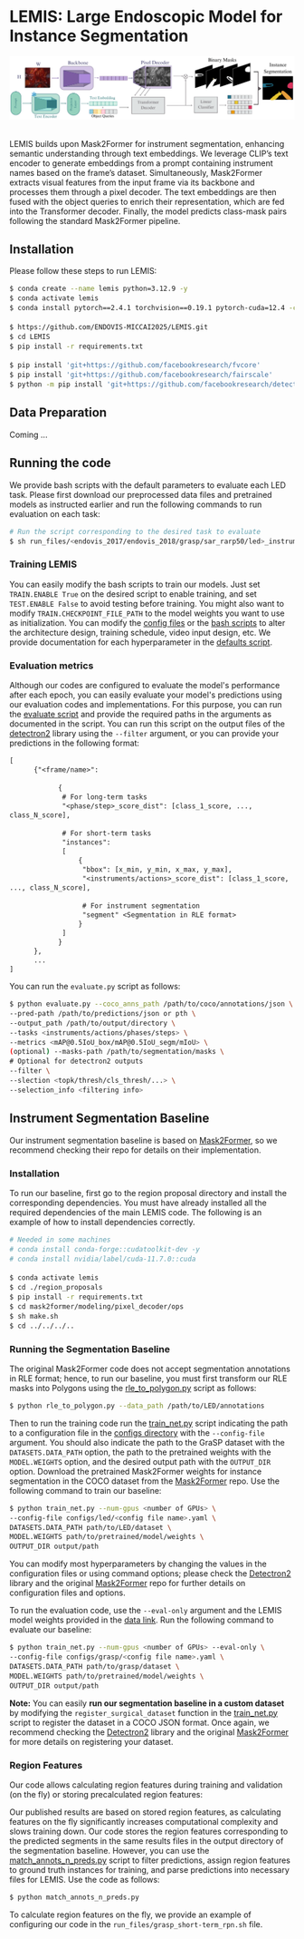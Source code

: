 # LEMIS: Large Endoscopic Model for Instance Segmentation

<div align="center">
  <img src="./Images/LEMIS.png"/>
</div><br/>

LEMIS builds upon Mask2Former for instrument segmentation, enhancing semantic understanding through text embeddings. We leverage CLIP’s text encoder to generate embeddings from a prompt containing instrument names based on the frame’s dataset. Simultaneously, Mask2Former extracts visual features from the input frame via its backbone and processes them through a pixel decoder. The text embeddings are then fused with the object queries to enrich their representation, which are fed into the Transformer decoder. Finally, the model predicts class-mask pairs following the standard Mask2Former pipeline.

## Installation
Please follow these steps to run LEMIS:

```sh
$ conda create --name lemis python=3.12.9 -y
$ conda activate lemis
$ conda install pytorch==2.4.1 torchvision==0.19.1 pytorch-cuda=12.4 -c pytorch -c nvidia

$ https://github.com/ENDOVIS-MICCAI2025/LEMIS.git
$ cd LEMIS
$ pip install -r requirements.txt

$ pip install 'git+https://github.com/facebookresearch/fvcore'
$ pip install 'git+https://github.com/facebookresearch/fairscale'
$ python -m pip install 'git+https://github.com/facebookresearch/detectron2.git'
```

## Data Preparation

Coming ...

## Running the code

We provide bash scripts with the default parameters to evaluate each LED task. Please first download our preprocessed data files and pretrained models as instructed earlier and run the following commands to run evaluation on each task:

```sh
# Run the script corresponding to the desired task to evaluate
$ sh run_files/<endovis_2017/endovis_2018/grasp/sar_rarp50/led>_instruments
```

### Training LEMIS

You can easily modify the bash scripts to train our models. Just set ```TRAIN.ENABLE True``` on the desired script to enable training, and set ```TEST.ENABLE False``` to avoid testing before training. You might also want to modify ```TRAIN.CHECKPOINT_FILE_PATH``` to the model weights you want to use as initialization. You can modify the [config files](https://github.com/ENDOVIS-MICCAI2025/LEMIS/tree/main/configs) or the [bash scripts](https://github.com/ENDOVIS-MICCAI2025/LEMIS/tree/main/run_files) to alter the architecture design, training schedule, video input design, etc. We provide documentation for each hyperparameter in the [defaults script](https://github.com/ENDOVIS-MICCAI2025/LEMIS/blob/main/tapis/config/defaults.py).

### Evaluation metrics

Although our codes are configured to evaluate the model's performance after each epoch, you can easily evaluate your model's predictions using our evaluation codes and implementations. For this purpose, you can run the [evaluate script](https://github.com/ENDOVIS-MICCAI2025/LEMIS/blob/main/tapis/evaluate.py) and provide the required paths in the arguments as documented in the script. You can run this script on the output files of the [detectron2](https://github.com/facebookresearch/detectron2) library using the ```--filter``` argument, or you can provide your predictions in the following format:

```tree
[
      {"<frame/name>":
            
            {
             # For long-term tasks
             "<phase/step>_score_dist": [class_1_score, ..., class_N_score],

             # For short-term tasks
             "instances": 
             [
                 {
                  "bbox": [x_min, y_min, x_max, y_max],
                  "<instruments/actions>_score_dist": [class_1_score, ..., class_N_score],
                  
                  # For instrument segmentation
                  "segment" <Segmentation in RLE format>
                 } 
             ]
            }
      },
      ...
]
```

You can run the ```evaluate.py``` script as follows:

```sh
$ python evaluate.py --coco_anns_path /path/to/coco/annotations/json \
--pred-path /path/to/predictions/json or pth \
--output_path /path/to/output/directory \
--tasks <instruments/actions/phases/steps> \
--metrics <mAP@0.5IoU_box/mAP@0.5IoU_segm/mIoU> \
(optional) --masks-path /path/to/segmentation/masks \
# Optional for detectron2 outputs
--filter \
--slection <topk/thresh/cls_thresh/...> \
--selection_info <filtering info> 
```

## Instrument Segmentation Baseline

Our instrument segmentation baseline is based on [Mask2Former](https://github.com/facebookresearch/Mask2Former), so we recommend checking their repo for details on their implementation. 

### Installation

To run our baseline, first go to the region proposal directory and install the corresponding dependencies. You must have already installed all the required dependencies of the main LEMIS code. The following is an example of how to install dependencies correctly.

```sh
# Needed in some machines
# conda install conda-forge::cudatoolkit-dev -y
# conda install nvidia/label/cuda-11.7.0::cuda

$ conda activate lemis
$ cd ./region_proposals
$ pip install -r requirements.txt
$ cd mask2former/modeling/pixel_decoder/ops
$ sh make.sh
$ cd ../../../..
```
### Running the Segmentation Baseline

The original Mask2Former code does not accept segmentation annotations in RLE format; hence, to run our baseline, you must first transform our RLE masks into Polygons using the [rle_to_polygon.py](https://github.com/ENDOVIS-MICCAI2025/LEMIS/blob/main/region_proposals/rle_to_polygon.py) script as follows:

```sh
$ python rle_to_polygon.py --data_path /path/to/LED/annotations
```

Then to run the training code run the [train_net.py](https://github.com/ENDOVIS-MICCAI2025/LEMIS/blob/main/region_proposals/train_net.py) script indicating the path to a configuration file in the [configs directory](https://github.com/ENDOVIS-MICCAI2025/LEMIS/blob/main/region_proposals/configs) with the ```--config-file``` argument. You should also indicate the path to the GraSP dataset with the ```DATASETS.DATA_PATH``` option, the path to the pretrained weights with the ```MODEL.WEIGHTS``` option, and the desired output path with the ```OUTPUT_DIR``` option. Download the pretrained Mask2Former weights for instance segmentation in the COCO dataset from the [Mask2Former](https://github.com/facebookresearch/Mask2Former) repo. Use the following command to train our baseline:

```sh
$ python train_net.py --num-gpus <number of GPUs> \
--config-file configs/led/<config file name>.yaml \
DATASETS.DATA_PATH path/to/LED/dataset \
MODEL.WEIGHTS path/to/pretrained/model/weights \
OUTPUT_DIR output/path
```

You can modify most hyperparameters by changing the values in the configuration files or using command options; please check the [Detectron2](https://github.com/facebookresearch/detectron2) library and the original [Mask2Former](https://github.com/facebookresearch/Mask2Former) repo for further details on configuration files and options.<br/>

To run the evaluation code, use the ```--eval-only``` argument and the LEMIS model weights provided in the [data link](). Run the following command to evaluate our baseline:

```sh
$ python train_net.py --num-gpus <number of GPUs> --eval-only \
--config-file configs/grasp/<config file name>.yaml \
DATASETS.DATA_PATH path/to/grasp/dataset \
MODEL.WEIGHTS path/to/pretrained/model/weights \
OUTPUT_DIR output/path
```

**Note:** You can easily **run our segmentation baseline in a custom dataset** by modifying the ```register_surgical_dataset``` function in the [train_net.py](https://github.com/ENDOVIS-MICCAI2025/LEMIS/blob/main/region_proposals/train_net.py) script to register the dataset in a COCO JSON format. Once again, we recommend checking the [Detectron2](https://github.com/facebookresearch/detectron2) library and the original [Mask2Former](https://github.com/facebookresearch/Mask2Former) for more details on registering your dataset.

### Region Features

Our code allows calculating region features during training and validation (on the fly) or storing precalculated region features:

Our published results are based on stored region features, as calculating features on the fly significantly increases computational complexity and slows training down. Our code stores the region features corresponding to the predicted segments in the same results files in the output directory of the segmentation baseline. However, you can use the [match_annots_n_preds.py](https://github.com/ENDOVIS-MICCAI2025/LEMIS/blob/main/data/match_annots_n_preds.py) script to filter predictions, assign region features to ground truth instances for training, and parse predictions into necessary files for LEMIS. Use the code as follows:

```sh
$ python match_annots_n_preds.py 
```

To calculate region features on the fly, we provide an example of configuring our code in the ```run_files/grasp_short-term_rpn.sh``` file.